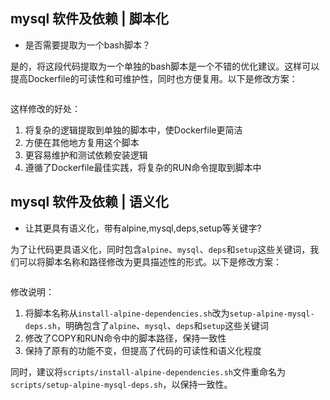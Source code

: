 ## mysql 软件及依赖 | 脚本化
- 是否需要提取为一个bash脚本？

是的，将这段代码提取为一个单独的bash脚本是一个不错的优化建议。这样可以提高Dockerfile的可读性和可维护性，同时也方便复用。以下是修改方案：
```bash

```
这样修改的好处：
1. 将复杂的逻辑提取到单独的脚本中，使Dockerfile更简洁
2. 方便在其他地方复用这个脚本
3. 更容易维护和测试依赖安装逻辑
4. 遵循了Dockerfile最佳实践，将复杂的RUN命令提取到脚本中

## mysql 软件及依赖  | 语义化
- 让其更具有语义化，带有alpine,mysql,deps,setup等关键字?


为了让代码更具语义化，同时包含`alpine`、`mysql`、`deps`和`setup`这些关键词，我们可以将脚本名称和路径修改为更具描述性的形式。以下是修改方案：

```
```

修改说明：
1. 将脚本名称从`install-alpine-dependencies.sh`改为`setup-alpine-mysql-deps.sh`，明确包含了`alpine`、`mysql`、`deps`和`setup`这些关键词
2. 修改了COPY和RUN命令中的脚本路径，保持一致性
3. 保持了原有的功能不变，但提高了代码的可读性和语义化程度

同时，建议将`scripts/install-alpine-dependencies.sh`文件重命名为`scripts/setup-alpine-mysql-deps.sh`，以保持一致性。